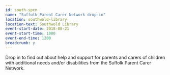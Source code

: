 ```yaml
---
id: south-spcn
name: "Suffolk Parent Carer Network drop-in"
location: southwold-library
location-text: Southwold Library
event-start-date: 2018-08-21
event-start-time: 1000
event-end-time: 1200
breadcrumb: y
---
```


Drop in to find out about help and support for parents and carers of children with additional needs and/or disabilities from the Suffolk Parent Carer Network.
